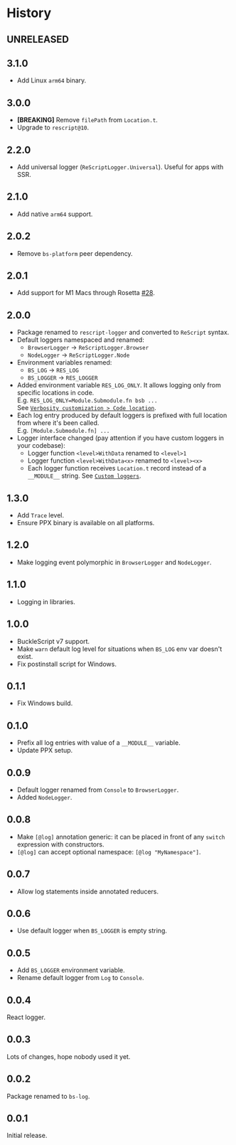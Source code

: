 # History
## UNRELEASED

## 3.1.0
- Add Linux `arm64` binary.

## 3.0.0
- **[BREAKING]** Remove `filePath` from `Location.t`.
- Upgrade to `rescript@10`.

## 2.2.0
- Add universal logger (`ReScriptLogger.Universal`). Useful for apps with SSR.

## 2.1.0
- Add native `arm64` support.

## 2.0.2
- Remove `bs-platform` peer dependency.

## 2.0.1
- Add support for M1 Macs through Rosetta [#28](https://github.com/shakacode/rescript-logger/pull/28).

## 2.0.0
- Package renamed to `rescript-logger` and converted to `ReScript` syntax.
- Default loggers namespaced and renamed:
  - `BrowserLogger` -> `ReScriptLogger.Browser`
  - `NodeLogger` -> `ReScriptLogger.Node`
- Environment variables renamed:
  - `BS_LOG` -> `RES_LOG`
  - `BS_LOGGER` -> `RES_LOGGER`
- Added environment variable `RES_LOG_ONLY`. It allows logging only from specific locations in code.<br />
E.g. `RES_LOG_ONLY=Module.Submodule.fn bsb ...`<br />
See [`Verbosity customization > Code location`](./README.md#code-location).
- Each log entry produced by default loggers is prefixed with full location from where it's been called.<br />
E.g. `[Module.Submodule.fn] ...`
- Logger interface changed (pay attention if you have custom loggers in your codebase):
  - Logger function `<level>WithData` renamed to `<level>1`
  - Logger function `<level>WithData<x>` renamed to `<level><x>`
  - Each logger function receives `Location.t` record instead of a `__MODULE__` string. See [`Custom loggers`](./README.md#custom-loggers).

## 1.3.0
- Add `Trace` level.
- Ensure PPX binary is available on all platforms.

## 1.2.0
- Make logging event polymorphic in `BrowserLogger` and `NodeLogger`.

## 1.1.0
- Logging in libraries.

## 1.0.0
- BuckleScript v7 support.
- Make `warn` default log level for situations when `BS_LOG` env var doesn't exist.
- Fix postinstall script for Windows.

## 0.1.1
- Fix Windows build.

## 0.1.0
- Prefix all log entries with value of a `__MODULE__` variable.
- Update PPX setup.

## 0.0.9
- Default logger renamed from `Console` to `BrowserLogger`.
- Added `NodeLogger`.

## 0.0.8
- Make `[@log]` annotation generic: it can be placed in front of any `switch` expression with constructors.
- `[@log]` can accept optional namespace: `[@log "MyNamespace"]`.

## 0.0.7
- Allow log statements inside annotated reducers.

## 0.0.6
- Use default logger when `BS_LOGGER` is empty string.

## 0.0.5
- Add `BS_LOGGER` environment variable.
- Rename default logger from `Log` to `Console`.

## 0.0.4
React logger.

## 0.0.3
Lots of changes, hope nobody used it yet.

## 0.0.2
Package renamed to `bs-log`.

## 0.0.1
Initial release.
